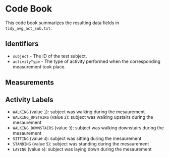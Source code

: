 # Code Book

This code book summarizes the resulting data fields in `tidy_avg_act_sub.txt`.



## Identifiers

* `subject` - The ID of the test subject.
* `activityType` - The type of activity performed when the corresponding measurement took place.

## Measurements


## Activity Labels

* `WALKING` (value `1`): subject was walking during the mesaurement
* `WALKING_UPSTAIRS` (value `2`): subject was walking upstairs during the  mesaurement
* `WALKING_DOWNSTAIRS` (value `3`): subject was walking downstairs during the  mesaurement
* `SITTING` (value `4`): subject was sitting during the  mesaurement
* `STANDING` (value `5`): subject was standing during the  mesaurement
* `LAYING` (value `6`): subject was laying down during the  mesaurement
